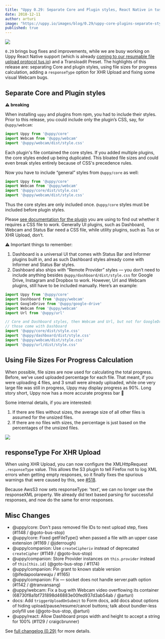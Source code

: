 ```yaml
---
title: "Uppy 0.29: Separate Core and Plugin styles, React Native in tus-js-client"
date: 2018-12-11
author: arturi
image: "https://uppy.io/images/blog/0.29/uppy-core-plugins-separate-styles.jpg"
published: true
---
```


<img src="/images/blog/0.29/uppy-core-plugins-separate-styles.jpg">

`0.29` brings bug fixes and improvements, while we are busy working on Uppy React Native support (which is already [coming to our resumable file upload protocol tus.io](https://github.com/tus/tus-js-client#react-native-support)) and a Transloadit Preset. The highlights of this release are: separating Core and plugin styles, using file sizes for progress calculation, adding a `responseType` option for XHR Upload and fixing some visual Webcam bugs.

<!--more-->

## Separate Core and Plugin styles

**⚠️ breaking**

When installing `uppy` and plugins from npm, you had to include their styles. Prior to this release, you could include only the plugin’s CSS, say, for `@uppy/webcam`:

```js
import Uppy from '@uppy/core'
import Webcam from '@uppy/webcam'
import '@uppy/webcam/dist/style.css'
```

Each plugin's file contained the core styles. If you added multiple plugins, the core styles ended up being duplicated. This bloated file sizes and could even break styles entirely because of CSS's precedence rules.

Now you have to include “general” styles from `@uppy/core` as well:

```js
import Uppy from '@uppy/core'
import Webcam from '@uppy/webcam'
import '@uppy/core/dist/style.css'
import '@uppy/webcam/dist/style.css'
```

Thus the core styles are only included once. `@uppy/core` styles must be included before plugin styles.

Please [see documentation for the plugin](https://uppy.io/docs/plugins/) you are using to find out whether it requires a CSS file to work. Generally UI plugins, such as Dashboard, Webcam and Status Bar need a CSS file, while utility plugins, such as Tus or XHR Upload, don’t.

⚠️ Important things to remember:

1. Dashboard is a universal UI that comes with Status Bar and Informer plugins built in, and as such Dashboard styles already come with Informer and Status Bar styles.
2. Dashboard also ships with “Remote Provider” styles — you don’t need to include anything besides `@uppy/dashboard/dist/style.css` for Google Drive, Instagram and Dropbox to work. However, Url and Webcam plugins, still have to be included manually. Here’s an example:

```js
import Uppy from '@uppy/core'
import Dashboard from '@uppy/webcam'
import GoogleDrive from '@uppy/google-drive'
import Webcam from '@uppy/webcam'
import Url from '@uppy/url'

// Core and Dashboard styles, then Webcam and Url, but not for GoogleDrive —
// those come with Dashboard
import '@uppy/core/dist/style.css'
import '@uppy/dashboard/dist/style.css'
import '@uppy/webcam/dist/style.css'
import '@uppy/url/dist/style.css'
```

## Using File Sizes For Progress Calculation

When possible, file sizes are now used for calculating the total progress. Before, we’ve used uploaded percentage for each file. That meant, if you were uploading 4 files, and 3 small were already uploaded, while one very large file was still in progress, Uppy may display progress as 90%. Long story short, Uppy now has a more accurate progress bar 🚀

Some internal details, if you are interested:

1. If there are files without sizes, the average size of all other files is assumed for the unsized files.
2. If there are no files with sizes, the percentage is just based on the percentages of the unsized files.

<img src="/images/blog/0.29/progress-size-calculation.jpg">

## responseType For XHR Upload

When using XHR Upload, you can now configure the XMLHttpRequest `.responseType` value. This allows the S3 plugin to tell Firefox not to log XML errors when getting empty responses, so it finally fixes the spurious warnings that were caused by this, see [#518](https://github.com/transloadit/uppy/issues/518).

Because AwsS3 now sets responseType: 'text', we can no longer use the responseXML property. We already did text based parsing for successful responses, and now do the same for error responses.

## Misc Changes

- @uppy/core: Don't pass removed file IDs to next upload step, fixes (#1148 / @goto-bus-stop)
- @uppy/core: Fixed getFileType() when passed a file with an upper case extension (#1169 / @jderrough)
- @uppy/companion: Use `createCipheriv` instead of deprecated `createCipher` (#1149 / @goto-bus-stop)
- @uppy/companion: Store Provider instances on `this.provider` instead of `this[this.id]` (@goto-bus-stop / #1174)
- @uppy/companion: Pin grant to known stable version (@ifedapoolarewaju / #1165)
- @uppy/companion: Fix — socket does not handle server.path option (#1142 / @tranvansang)
- @uppy/webcam: Fix a bug with Webcam video overflowing its container (68730f8a1bf731898d46883e00fed937d3ab54ab / @arturi)
- docs: Add `triggerUploadOnSubmit` to Form docs, add docs about options of hiding upload/pause/resume/cancel buttons; talk about bundler-less polyfill use (@goto-bus-stop, @arturi)
- @uppy/react: Allow Dashboard props width and height to accept a string for 100% (#1129 / craigcbrunner)

See [full changelog (0.29)](https://github.com/transloadit/uppy/blob/master/CHANGELOG.md#0290) for more details.
